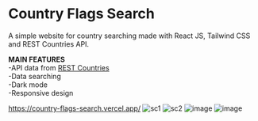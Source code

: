 # Country Flags Search
A simple website for country searching made with React JS, Tailwind CSS and REST Countries API.

**MAIN FEATURES** <br />
-API data from [REST Countries](https://restcountries.com/) <br />
-Data searching <br />
-Dark mode <br />
-Responsive design <br />

https://country-flags-search.vercel.app/
![sc1](https://user-images.githubusercontent.com/40894497/194185749-6b939ee3-b4bb-4b4e-95ef-6da4a268f37d.PNG)
![sc2](https://user-images.githubusercontent.com/40894497/194186001-9a28a9e8-a39f-4ff0-80b2-f0c79a305e7f.PNG)
![image](https://user-images.githubusercontent.com/40894497/194186078-9ae08ecc-59e6-4172-a049-7cbb08c2a011.png)
![image](https://user-images.githubusercontent.com/40894497/194186160-2b846712-eae3-4236-a7ac-1a8d307f27b4.png)


